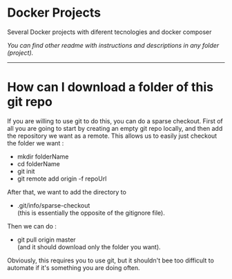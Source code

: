 # Docker Projects

Several Docker projects with diferent tecnologies and docker composer


*You can find other readme with instructions and descriptions in any folder (project).*

-----------------------------------------------
# How can I download a folder of this git repo

If you are willing to use git to do this, you can do a sparse checkout.  First of all you are going to start by creating an empty git repo locally, and then add the repository we want as a remote. This allows us to easily just checkout the folder we want :

- mkdir folderName
- cd folderName
- git init
- git remote add origin -f repoUrl
 
After that, we want to add the directory to 

- .git/info/sparse-checkout        
   (this is essentially the opposite of the gitignore file).

Then we can do :

- git pull origin master   
 (and it should download only the folder you want).

 
Obviously, this requires you to use git, but it shouldn't bee too difficult to automate if it's something you are doing often.

